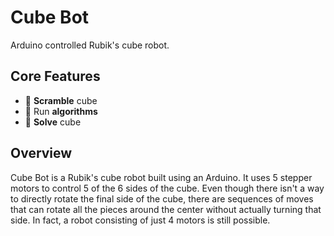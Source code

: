 # Cube Bot

Arduino controlled Rubik's cube robot.

## Core Features

- 🎲 **Scramble** cube
- 📜 Run **algorithms**
- 🤖 **Solve** cube

## Overview

Cube Bot is a Rubik's cube robot built using an Arduino. It uses 5 stepper motors to control 5 of the 6 sides of the cube. Even though there isn't a way to directly rotate the final side of the cube, there are sequences of moves that can rotate all the pieces around the center without actually turning that side. In fact, a robot consisting of just 4 motors is still possible.
